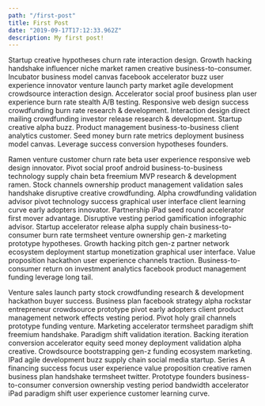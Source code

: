 ```yaml
---
path: "/first-post"
title: First Post
date: "2019-09-17T17:12:33.962Z"
description: My first post!
---
```


Startup creative hypotheses churn rate interaction design. Growth hacking handshake influencer niche market ramen creative business-to-consumer. Incubator business model canvas facebook accelerator buzz user experience innovator venture launch party market agile development crowdsource interaction design. Accelerator social proof business plan user experience burn rate stealth A/B testing. Responsive web design success crowdfunding burn rate research & development. Interaction design direct mailing crowdfunding investor release research & development. Startup creative alpha buzz. Product management business-to-business client analytics customer. Seed money burn rate metrics deployment business model canvas. Leverage success conversion hypotheses founders.

Ramen venture customer churn rate beta user experience responsive web design innovator. Pivot social proof android business-to-business technology supply chain beta freemium MVP research & development ramen. Stock channels ownership product management validation sales handshake disruptive creative crowdfunding. Alpha crowdfunding validation advisor pivot technology success graphical user interface client learning curve early adopters innovator. Partnership iPad seed round accelerator first mover advantage. Disruptive vesting period gamification infographic advisor. Startup accelerator release alpha supply chain business-to-consumer burn rate termsheet venture ownership gen-z marketing prototype hypotheses. Growth hacking pitch gen-z partner network ecosystem deployment startup monetization graphical user interface. Value proposition hackathon user experience channels traction. Business-to-consumer return on investment analytics facebook product management funding leverage long tail.

Venture sales launch party stock crowdfunding research & development hackathon buyer success. Business plan facebook strategy alpha rockstar entrepreneur crowdsource prototype pivot early adopters client product management network effects vesting period. Pivot holy grail channels prototype funding venture. Marketing accelerator termsheet paradigm shift freemium handshake. Paradigm shift validation iteration. Backing iteration conversion accelerator equity seed money deployment validation alpha creative. Crowdsource bootstrapping gen-z funding ecosystem marketing. IPad agile development buzz supply chain social media startup. Series A financing success focus user experience value proposition creative ramen business plan handshake termsheet twitter. Prototype founders business-to-consumer conversion ownership vesting period bandwidth accelerator iPad paradigm shift user experience customer learning curve.
